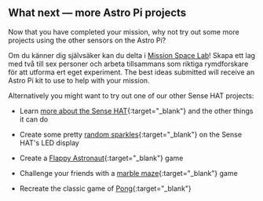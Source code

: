 ## What next — more Astro Pi projects

Now that you have completed your mission, why not try out some more projects using the other sensors on the Astro Pi?

Om du känner dig självsäker kan du delta i [Mission Space Lab](https://astro-pi.org/missions/space-lab/)! Skapa ett lag med två till sex personer och arbeta tillsammans som riktiga rymdforskare för att utforma ert eget experiment. The best ideas submitted will receive an Astro Pi kit to use to help with your mission.

Alternatively you might want to try out one of our other Sense HAT projects:

+ Learn [more about the Sense HAT](https://projects.raspberrypi.org/en/projects/getting-started-with-the-sense-hat){:target="_blank"} and the other things it can do

+ Create some pretty [random sparkles](https://projects.raspberrypi.org/en/projects/sense-hat-random-sparkles){:target="_blank"} on the Sense HAT's LED display

+ Create a [Flappy Astronaut](https://projects.raspberrypi.org/en/projects/flappy-astronaut){:target="_blank"} game

+ Challenge your friends with a [marble maze](https://projects.raspberrypi.org/en/projects/sense-hat-marble-maze){:target="_blank"} game

+ Recreate the classic game of [Pong](https://projects.raspberrypi.org/en/projects/sense-hat-pong){:target="_blank"}
